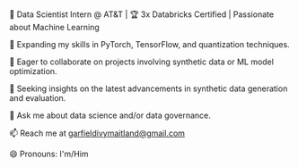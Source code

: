 🔭 Data Scientist Intern @ AT&T | 🏆 3x Databricks Certified | Passionate about Machine Learning

🌱 Expanding my skills in PyTorch, TensorFlow, and quantization techniques.

👯 Eager to collaborate on projects involving synthetic data or ML model optimization.

🤔 Seeking insights on the latest advancements in synthetic data generation and evaluation.

💬 Ask me about data science and/or data governance.

📫 Reach me at garfieldivymaitland@gmail.com

😄 Pronouns: I'm/Him
